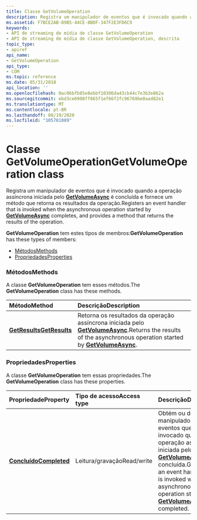 ```yaml
---
title: Classe GetVolumeOperation
description: Registra um manipulador de eventos que é invocado quando a operação assíncrona iniciada pelo GetVolumeAsync é concluída e fornece um método que retorna os resultados da operação.
ms.assetid: F7BCE2AB-89B5-44CE-8BDF-347F2E3FD6C9
keywords:
- API de streaming de mídia de classe GetVolumeOperation
- API de streaming de mídia de classe GetVolumeOperation, descrita
topic_type:
- apiref
api_name:
- GetVolumeOperation
api_type:
- COM
ms.topic: reference
ms.date: 05/31/2018
api_location: ''
ms.openlocfilehash: 0ac06bfb85e8ebbf10306da43cb44c7e3b3e862a
ms.sourcegitcommit: ebd3ce6908ff865f1ef66f2fc96769be0aad82e1
ms.translationtype: MT
ms.contentlocale: pt-BR
ms.lasthandoff: 08/19/2020
ms.locfileid: "105781089"
---
```

# <a name="getvolumeoperation-class"></a><span data-ttu-id="ce7b9-105">Classe GetVolumeOperation</span><span class="sxs-lookup"><span data-stu-id="ce7b9-105">GetVolumeOperation class</span></span>

<span data-ttu-id="ce7b9-106">Registra um manipulador de eventos que é invocado quando a operação assíncrona iniciada pelo [**GetVolumeAsync**](/previous-versions/windows/desktop/api/windows.media.streaming/nf-windows-media-streaming-imediarenderer-getvolumeasync) é concluída e fornece um método que retorna os resultados da operação.</span><span class="sxs-lookup"><span data-stu-id="ce7b9-106">Registers an event handler that is invoked when the asynchronous operation started by [**GetVolumeAsync**](/previous-versions/windows/desktop/api/windows.media.streaming/nf-windows-media-streaming-imediarenderer-getvolumeasync) completes, and provides a method that returns the results of the operation.</span></span>

<span data-ttu-id="ce7b9-107">**GetVolumeOperation** tem estes tipos de membros:</span><span class="sxs-lookup"><span data-stu-id="ce7b9-107">**GetVolumeOperation** has these types of members:</span></span>

-   [<span data-ttu-id="ce7b9-108">Métodos</span><span class="sxs-lookup"><span data-stu-id="ce7b9-108">Methods</span></span>](#methods)
-   [<span data-ttu-id="ce7b9-109">Propriedades</span><span class="sxs-lookup"><span data-stu-id="ce7b9-109">Properties</span></span>](#properties)

### <a name="methods"></a><span data-ttu-id="ce7b9-110">Métodos</span><span class="sxs-lookup"><span data-stu-id="ce7b9-110">Methods</span></span>

<span data-ttu-id="ce7b9-111">A classe **GetVolumeOperation** tem esses métodos.</span><span class="sxs-lookup"><span data-stu-id="ce7b9-111">The **GetVolumeOperation** class has these methods.</span></span>



| <span data-ttu-id="ce7b9-112">Método</span><span class="sxs-lookup"><span data-stu-id="ce7b9-112">Method</span></span>                                              | <span data-ttu-id="ce7b9-113">Descrição</span><span class="sxs-lookup"><span data-stu-id="ce7b9-113">Description</span></span>                                                                                                                      |
|:----------------------------------------------------|:---------------------------------------------------------------------------------------------------------------------------------|
| [<span data-ttu-id="ce7b9-114">**GetResults**</span><span class="sxs-lookup"><span data-stu-id="ce7b9-114">**GetResults**</span></span>](getvolumeoperation-getresults.md) | <span data-ttu-id="ce7b9-115">Retorna os resultados da operação assíncrona iniciada pelo [**GetVolumeAsync**](/previous-versions/windows/desktop/api/windows.media.streaming/nf-windows-media-streaming-imediarenderer-getvolumeasync).</span><span class="sxs-lookup"><span data-stu-id="ce7b9-115">Returns the results of the asynchronous operation started by [**GetVolumeAsync**](/previous-versions/windows/desktop/api/windows.media.streaming/nf-windows-media-streaming-imediarenderer-getvolumeasync).</span></span><br/> |



 

### <a name="properties"></a><span data-ttu-id="ce7b9-116">Propriedades</span><span class="sxs-lookup"><span data-stu-id="ce7b9-116">Properties</span></span>

<span data-ttu-id="ce7b9-117">A classe **GetVolumeOperation** tem essas propriedades.</span><span class="sxs-lookup"><span data-stu-id="ce7b9-117">The **GetVolumeOperation** class has these properties.</span></span>



| <span data-ttu-id="ce7b9-118">Propriedade</span><span class="sxs-lookup"><span data-stu-id="ce7b9-118">Property</span></span>                                                     | <span data-ttu-id="ce7b9-119">Tipo de acesso</span><span class="sxs-lookup"><span data-stu-id="ce7b9-119">Access type</span></span>           | <span data-ttu-id="ce7b9-120">Descrição</span><span class="sxs-lookup"><span data-stu-id="ce7b9-120">Description</span></span>                                                                                                                                                                |
|:-------------------------------------------------------------|:----------------------|:---------------------------------------------------------------------------------------------------------------------------------------------------------------------------|
| [<span data-ttu-id="ce7b9-121">**Concluído**</span><span class="sxs-lookup"><span data-stu-id="ce7b9-121">**Completed**</span></span>](getvolumeoperation-completed.md)<br/> | <span data-ttu-id="ce7b9-122">Leitura/gravação</span><span class="sxs-lookup"><span data-stu-id="ce7b9-122">Read/write</span></span><br/> | <span data-ttu-id="ce7b9-123">Obtém ou define um manipulador de eventos que é invocado quando a operação assíncrona iniciada pelo [**GetVolumeAsync**](/previous-versions/windows/desktop/api/windows.media.streaming/nf-windows-media-streaming-imediarenderer-getvolumeasync) é concluída.</span><span class="sxs-lookup"><span data-stu-id="ce7b9-123">Gets or sets an event handler that is invoked when the asynchronous operation started by [**GetVolumeAsync**](/previous-versions/windows/desktop/api/windows.media.streaming/nf-windows-media-streaming-imediarenderer-getvolumeasync) is completed.</span></span> <br/> |



 

 

